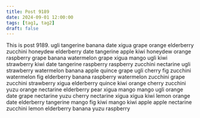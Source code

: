 ```yaml
---
title: Post 9189
date: 2024-09-01 12:00:00
tags: [tag1, tag2]
draft: false
---
```

This is post 9189.
ugli
tangerine
banana
date
xigua
grape
orange
elderberry
zucchini
honeydew
elderberry
date
tangerine
apple
kiwi
honeydew
orange
raspberry
grape
banana
watermelon
grape
xigua
mango
ugli
kiwi
strawberry
kiwi
date
tangerine
raspberry
raspberry
zucchini
nectarine
ugli
strawberry
watermelon
banana
apple
quince
grape
ugli
cherry
fig
zucchini
watermelon
fig
elderberry
banana
raspberry
watermelon
zucchini
grape
zucchini
strawberry
xigua
elderberry
quince
kiwi
orange
cherry
zucchini
yuzu
orange
nectarine
elderberry
pear
xigua
mango
mango
ugli
orange
date
grape
nectarine
yuzu
cherry
nectarine
xigua
xigua
kiwi
lemon
orange
date
elderberry
tangerine
mango
fig
kiwi
mango
kiwi
apple
apple
nectarine
zucchini
lemon
elderberry
banana
yuzu
raspberry

